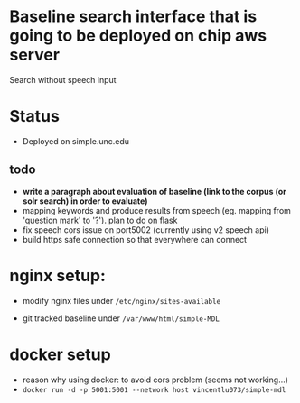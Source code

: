 # Baseline search interface that is going to be deployed on chip aws server
Search without speech input

# Status
* Deployed on simple.unc.edu

## todo
* __write a paragraph about evaluation of baseline (link to the corpus (or solr search) in order to evaluate)__
* mapping keywords and produce results from speech (eg. mapping from 'question mark' to '?'). plan to do on flask
* fix speech cors issue on port5002 (currently using v2 speech api)
* build https safe connection so that everywhere can connect

# nginx setup:
* modify nginx files under `/etc/nginx/sites-available`

* git tracked baseline under `/var/www/html/simple-MDL`

# docker setup
* reason why using docker: to avoid cors problem (seems not working...)
* `docker run -d -p 5001:5001 --network host vincentlu073/simple-mdl`

